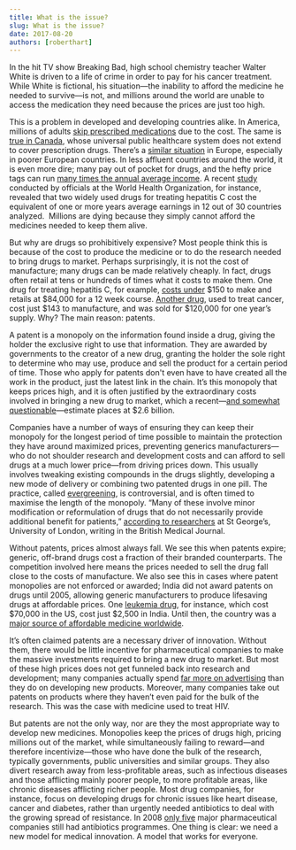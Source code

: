 ```yaml
---
title: What is the issue?
slug: What is the issue?
date: 2017-08-20
authors: [roberthart]
---
```

In the hit TV show Breaking Bad, high school chemistry teacher Walter White is driven to a life of crime in order to pay for his cancer treatment. While White is fictional, his situation—the inability to afford the medicine he needed to survive—is not, and millions around the world are unable to access the medication they need because the prices are just too high.



This is a problem in developed and developing countries alike. In America, millions of adults [skip prescribed medications](https://www.cdc.gov/nchs/data/databriefs/db184.htm) due to the cost. The same is [true in Canada](https://www.theglobeandmail.com/life/health-and-fitness/many-struggle-to-pay-for-prescriptions/article1358616/), whose universal public healthcare system does not extend to cover prescription drugs. There’s a [similar situation](https://www.euractiv.com/section/health-consumers/news/citizens-in-poor-eu-states-can-t-afford-medicines-health-promoters-say/) in Europe, especially in poorer European countries. In less affluent countries around the world, it is even more dire; many pay out of pocket for drugs, and the hefty price tags can run [many times the annual average income](https://www.theguardian.com/environment/2003/sep/08/wto.fairtrade7). A recent [study](https://www.statnews.com/pharmalot/2016/05/31/gilead-hepatitis-drug-prices-who/) conducted by officials at the World Health Organization, for instance, revealed that two widely used drugs for treating hepatitis C cost the equivalent of one or more years average earnings in 12 out of 30 countries analyzed.  Millions are dying because they simply cannot afford the medicines needed to keep them alive.  



But why are drugs so prohibitively expensive? Most people think this is because of the cost to produce the medicine or to do the research needed to bring drugs to market. Perhaps surprisingly, it is not the cost of manufacture; many drugs can be made relatively cheaply. In fact, drugs often retail at tens or hundreds of times what it costs to make them. One drug for treating hepatitis C, for example, [costs under](https://blogs.scientificamerican.com/observations/the-quest-84000-miracle-cure-costs-less-than-150-to-make/) $150 to make and retails at $84,000 for a 12 week course. [Another drug](http://www.huffingtonpost.co.uk/john-piears/99-cancer-drug-being-sold_b_9529784.html), used to treat cancer, cost just $143 to manufacture, and was sold for $120,000 for one year’s supply. Why? The main reason: patents.



A patent is a monopoly on the information found inside a drug, giving the holder the exclusive right to use that information. They are awarded by governments to the creator of a new drug, granting the holder the sole right to determine who may use, produce and sell the product for a certain period of time. Those who apply for patents don't even have to have created all the work in the product, just the latest link in the chain. It’s this monopoly that keeps prices high, and it is often justified by the extraordinary costs involved in bringing a new drug to market, which a recent—[and somewhat questionable](https://www.nytimes.com/2014/11/19/upshot/calculating-the-real-costs-of-developing-a-new-drug.html)—estimate places at $2.6 billion.



Companies have a number of ways of ensuring they can keep their monopoly for the longest period of time possible to maintain the protection they have around maximized prices, preventing generics manufacturers—who do not shoulder research and development costs and can afford to sell drugs at a much lower price—from driving prices down. This usually involves tweaking existing compounds in the drugs slightly, developing a new mode of delivery or combining two patented drugs in one pill. The practice, called [evergreening](https://theconversation.com/explainer-evergreening-and-how-big-pharma-keeps-drug-prices-high-33623), is controversial, and is often timed to maximise the length of the monopoly. “Many of these involve minor modification or reformulation of drugs that do not necessarily provide additional benefit for patients,” [according to researchers](http://www.bmj.com/content/345/bmj.e7941) at St George’s, University of London, writing in the British Medical Journal.




Without patents, prices almost always fall. We see this when patents expire; generic, off-brand drugs cost a fraction of their branded counterparts. The competition involved here means the prices needed to sell the drug fall close to the costs of manufacture. We also see this in cases where patent monopolies are not enforced or awarded; India did not award patents on drugs until 2005, allowing generic manufacturers to produce lifesaving drugs at affordable prices. One [leukemia drug](https://www.theatlantic.com/health/archive/2013/04/why-chemotherapy-that-costs-70-000-in-the-us-costs-2-500-in-india/274847/), for instance, which cost $70,000 in the US, cost just $2,500 in India. Until then, the country was a [major source of affordable medicine worldwide](http://www.nytimes.com/2005/03/24/world/asia/india-alters-law-on-drug-patents.html).



It’s often claimed patents are a necessary driver of innovation. Without them, there would be little incentive for pharmaceutical companies to make the massive investments required to bring a new drug to market. But most of these high prices does not get funneled back into research and development; many companies actually spend [far more on advertising](https://www.washingtonpost.com/news/wonk/wp/2015/02/11/big-pharmaceutical-companies-are-spending-far-more-on-marketing-than-research/?utm_term=.190f256c6fdd) than they do on developing new products. Moreover, many companies take out patents on products where they haven’t even paid for the bulk of the research. This was the case with medicine used to treat HIV.



But patents are not the only way, nor are they the most appropriate way to develop new medicines. Monopolies keep the prices of drugs high, pricing millions out of the market, while simultaneously failing to reward—and therefore incentivize—those who have done the bulk of the research, typically governments, public universities and similar groups. They also divert research away from less-profitable areas, such as infectious diseases and those afflicting mainly poorer people, to more profitable areas, like chronic diseases afflicting richer people. Most drug companies, for instance, focus on developing drugs for chronic issues like heart disease, cancer and diabetes, rather than urgently needed antibiotics to deal with the growing spread of resistance. In 2008 [only five](http://www.who.int/bulletin/volumes/89/2/11-030211/en/) major pharmaceutical companies still had antibiotics programmes. One thing is clear: we need a new model for medical innovation. A model that works for everyone.
